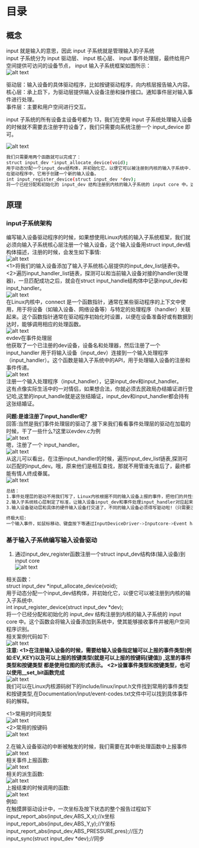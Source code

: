 # 目录

## 概念

input 就是输入的意思，因此 input 子系统就是管理输入的子系统  
input 子系统分为 input 驱动层、 input 核心层、 input 事件处理层，最终给用户空间提供可访问的设备节点， input 输入子系统框架如图所示：  
![alt text](input-images/image-1.png)  

驱动层：输入设备的具体驱动程序，比如按键驱动程序，向内核层报告输入内容。  
核心层：承上启下，为驱动层提供输入设备注册和操作接口。通知事件层对输入事件进行处理。  
事件层：主要和用户空间进行交互。


input 子系统的所有设备主设备号都为 13，我们在使用 input 子系统处理输入设备的时候就不需要去注册字符设备了，我们只需要向系统注册一个 input_device 即可。

![alt text](input-images/image-2.png)  

```sh
我们只需要用两个函数就可以完成了：  
struct input_dev *input_allocate_device(void);   
用于动态分配一个input_dev结构体，并初始化它，以便它可以被注册到内核的输入子系统中.
在驱动程序中，它用于创建一个新的输入设备。  
int input_register_device(struct input_dev *dev);   
将一个已经分配和初始化的 input_dev 结构注册到内核的输入子系统的 input core 中。这个函数会将输入设备添加到系统中，使其能够接收事件并被用户空间程序识别。  
```

## 原理
### input子系统架构
编写输入设备驱动程序的时候，如果想使用Linux内核的输入子系统框架，我们就必须向输入子系统核心层注册一个输入设备，这个输入设备用struct input_dev结构体描述，注册的时候，会发生如下事情:  
![alt text](input-images/image-3.png)   
<1>将我们的输入设备添加了输入子系统核心层提供的input_dev_list链表中。  
<2>遍历input_handler_list链表，探测可以和当前输入设备对接的handler(处理器)，一旦匹配成功之后，就会在struct input_handle结构体中记录input_dev和input_handler。  
![alt text](input-images/image-4.png)  
在Linux内核中，connect 是一个函数指针，通常在某些驱动程序的上下文中使用，用于将设备（如输入设备、网络设备等）与特定的处理程序（handler）关联起来。这个函数指针通常在驱动程序初始化时设置，以便在设备准备好或有数据到达时，能够调用相应的处理函数。   
![alt text](input-images/image-5.png)   
evdev在事件处理层  
他获取了一个已注册的dev设备，设备名和处理器，然后注册了一个input_handler
用于将输入设备（input_dev）连接到一个输入处理程序（input_handler）。这个函数是输入子系统中的API，用于处理输入设备的注册和事件传递。  
![alt text](input-images/image-6.png)   
注册一个输入处理程序（input_handler），记录input_dev和input_handler。  
这有点像实际生活中的一对情侣，如果想合法，你就必须去民政局办结婚证进行登记哈,这里的input_handle就是这张结婚证，input_dev和input_handler都会持有这张结婚证。

**问题:是谁注册了input_handler呢?**  
回答:当然是我们事件处理层的驱动了.接下来我们看看事件处理层的驱动在加载的时候，干了一些什么?这里以evdev.c为例  
![alt text](input-images/image-7.png)  
嗯，注册了一个 input_handler。  
![alt text](input-images/image-8.png)  
从这儿可以看出，在注册input_handler的时候，遍历input_dev_list链表,探测可以匹配的input_dev。哦，原来他们是相互查找，那就不用管谁先谁后了，最终都能有情人终成眷属。  
![alt text](input-images/image-9.png)  

```sh
总结：
1.事件处理层的驱动不用我们写了，Linux内核根据不同的输入设备上报的事件，把他们的共性抽象出来了，编写了不同的事件处理层驱动，要知道事件处理层驱动，向应用层工程师提供了访问输入的函数接口哦!（input_handler不用管了）
2.输入子系统核心层制定了标准，让输入设备input_dev和事件处理input_handler对应起来，骚年，你觉得这一层还需要们写吗?（如何匹配不用管了）
3.输入设备驱动层和具体的硬件输入设备打交道了，不同的输入设备必须得写驱动啦!（只需要注册一个input_dev，将它放到input core就行了）

终极大招:
一个输入事件，如鼠标移动、键盘按下等通过InputDeviceDriver->Inputcore->Event handler->userspace的顺序到达用户控件的应用程序。
```


### 基于输入子系统编写输入设备驱动  
1. 通过input_dev_register函数注册一个struct input_dev结构体(输入设备)到input core  
![alt text](input-images/image-10.png)  

相关函数：  
struct input_dev *input_allocate_device(void);   
用于动态分配一个input_dev结构体，并初始化它，以便它可以被注册到内核的输入子系统中.  
int input_register_device(struct input_dev *dev);   
将一个已经分配和初始化的 input_dev 结构注册到内核的输入子系统的 input core 中。这个函数会将输入设备添加到系统中，使其能够接收事件并被用户空间程序识别。   
相关案例代码如下:  
![alt text](input-images/image-11.png)  
**注意:
<1>在注册输入设备的时候，需要给输入设备指定输可以上报的事件类型(例如:EV_KEY)以及可以上报的按键类型(就是可以上报的按键码[键值]) ,这里的事件类型和按键类型
都是使用位图的形式表示。
<2>设置事件类型和按键类型，也可以使用__set_bit函数完成**  
![alt text](input-images/image-12.png)  
我们可以在Linux内核源码树下的include/linux/input.h文件找到常用的事件类型和按键类型,在Documentation/input/event-codes.txt文件中可以找到具体事件码的解释。  

<1>常用的时间类型  
![alt text](input-images/image-13.png)  
<2>常用的按键码  
![alt text](input-images/image-14.png)   

2.在输入设备驱动的中断被触发的时候，我们需要在其中断处理函数中上报事件  
![alt text](input-images/image-15.png)  
相关事件上报函数:   
![alt text](input-images/image-16.png)  
相关的派生函数:  
![alt text](input-images/image-17.png)  
上报结束的时候调用的函数:  
![alt text](input-images/image-18.png)  
例如:  
在触摸屏驱动设计中，一次坐标及按下状态的整个报告过程如下  
input_report_abs(input_dev,ABS_X,x);//x坐标  
input_report_abs(input_dev,ABS_Y,y);//Y坐标             
input_report_abs(input_dev,ABS_PRESSURE,pres);//压力                 
input_sync(struct input_dev *dev);//同步        